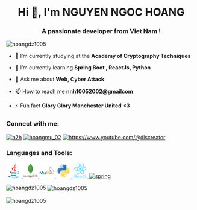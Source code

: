 <h1 align="center">Hi 👋, I'm NGUYEN NGOC HOANG</h1>
<h3 align="center">A passionate developer from Viet Nam !</h3>

<p align="left"> <img src="https://komarev.com/ghpvc/?username=hoangdz1005&label=Profile%20views&color=0e75b6&style=flat" alt="hoangdz1005" /> </p>

- 🔭 I’m currently studying at the **Academy of Cryptography Techniques**

- 🌱 I’m currently learning **Spring Boot , ReactJs, Python**

- 💬 Ask me about **Web, Cyber Attack**

- 📫 How to reach me **nnh10052002@gmailcom**

- ⚡ Fun fact **Glory Glory Manchester United <3**

<h3 align="left">Connect with me:</h3>
<p align="left">
<a href="https://twitter.com/n2h" target="blank"><img align="center" src="https://raw.githubusercontent.com/rahuldkjain/github-profile-readme-generator/master/src/images/icons/Social/twitter.svg" alt="n2h" height="30" width="40" /></a>
<a href="https://instagram.com/hoangmu_02" target="blank"><img align="center" src="https://raw.githubusercontent.com/rahuldkjain/github-profile-readme-generator/master/src/images/icons/Social/instagram.svg" alt="hoangmu_02" height="30" width="40" /></a>
<a href="https://www.youtube.com/c/https://www.youtube.com/@dlscreator" target="blank"><img align="center" src="https://raw.githubusercontent.com/rahuldkjain/github-profile-readme-generator/master/src/images/icons/Social/youtube.svg" alt="https://www.youtube.com/@dlscreator" height="30" width="40" /></a>
</p>

<h3 align="left">Languages and Tools:</h3>
<p align="left"> <a href="https://www.java.com" target="_blank" rel="noreferrer"> <img src="https://raw.githubusercontent.com/devicons/devicon/master/icons/java/java-original.svg" alt="java" width="40" height="40"/> </a> <a href="https://www.mongodb.com/" target="_blank" rel="noreferrer"> <img src="https://raw.githubusercontent.com/devicons/devicon/master/icons/mongodb/mongodb-original-wordmark.svg" alt="mongodb" width="40" height="40"/> </a> <a href="https://www.mysql.com/" target="_blank" rel="noreferrer"> <img src="https://raw.githubusercontent.com/devicons/devicon/master/icons/mysql/mysql-original-wordmark.svg" alt="mysql" width="40" height="40"/> </a> <a href="https://www.python.org" target="_blank" rel="noreferrer"> <img src="https://raw.githubusercontent.com/devicons/devicon/master/icons/python/python-original.svg" alt="python" width="40" height="40"/> </a> <a href="https://reactjs.org/" target="_blank" rel="noreferrer"> <img src="https://raw.githubusercontent.com/devicons/devicon/master/icons/react/react-original-wordmark.svg" alt="react" width="40" height="40"/> </a> <a href="https://spring.io/" target="_blank" rel="noreferrer"> <img src="https://www.vectorlogo.zone/logos/springio/springio-icon.svg" alt="spring" width="40" height="40"/> </a> </p>

<p><img align="left" src="https://github-readme-stats.vercel.app/api/top-langs?username=hoangdz1005&show_icons=true&locale=en&layout=compact" alt="hoangdz1005" /></p>

<p>&nbsp;<img align="center" src="https://github-readme-stats.vercel.app/api?username=hoangdz1005&show_icons=true&locale=en" alt="hoangdz1005" /></p>

<p><img align="center" src="https://github-readme-streak-stats.herokuapp.com/?user=hoangdz1005&" alt="hoangdz1005" /></p>
